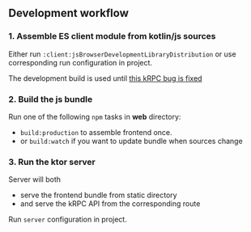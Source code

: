 ## Development workflow

### 1. Assemble ES client module from kotlin/js sources
Either run `:client:jsBrowserDevelopmentLibraryDistribution` or use corresponding run configuration in project.

The development build is used until [this kRPC bug is fixed](https://github.com/Kotlin/kotlinx-rpc/issues/178)

### 2. Build the js bundle
Run one of the following `npm` tasks in **web** directory:
- `build:production` to assemble frontend once.
- or `build:watch` if you want to update bundle when sources change

### 3. Run the ktor server
Server will both
- serve the frontend bundle from static directory
- and serve the kRPC API from the corresponding route

Run `server` configuration in project.
